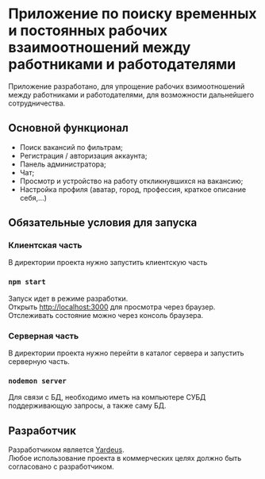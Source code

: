 # Приложение по поиску временных и постоянных рабочих взаимоотношений между работниками и работодателями
Приложение разработано, для упрощение рабочих взимоотношений между работниками и работодателями, 
для возможности дальнейшего сотрудничества.
## Основной функционал
- Поиск вакансий по фильтрам;
- Регистрация / авторизация аккаунта;
- Панель администратора;
- Чат;
- Просмотр и устройство на работу откликнувшихся на вакансию;
- Настройка профиля (аватар, город, профессия, краткое описание себя,...)


## Обязательные условия для запуска
### Клиентская часть
В директории проекта нужно запустить клиентскую часть

### `npm start`

Запуск идет в режиме разработки.\
Открыть [http://localhost:3000](http://localhost:3000) для просмотра через браузер.
Отслеживать состояние можно через консоль браузера.



### Серверная часть
В директории проекта нужно перейти в каталог сервера и запустить серверную часть.

### `nodemon server`
Для связи с БД, необходимо иметь на компьютере СУБД поддерживающую запросы, а также саму БД. 


## Разработчик

Разработчиком является [Yardeus](https://github.com/Yardeus). \
Любое использование проекта в коммерческих целях должно быть согласовано с разработчиком.

